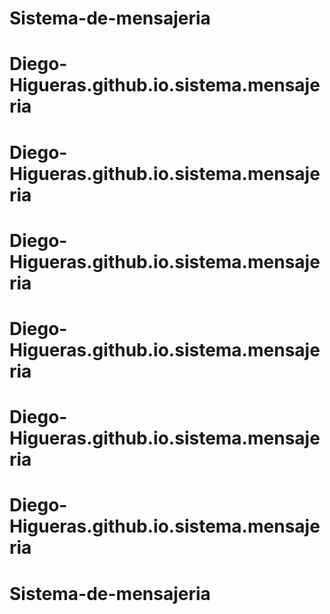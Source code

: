 # Sistema-de-mensajeria
# Diego-Higueras.github.io.sistema.mensajeria
# Diego-Higueras.github.io.sistema.mensajeria
# Diego-Higueras.github.io.sistema.mensajeria
# Diego-Higueras.github.io.sistema.mensajeria
# Diego-Higueras.github.io.sistema.mensajeria
# Diego-Higueras.github.io.sistema.mensajeria
# Sistema-de-mensajeria
